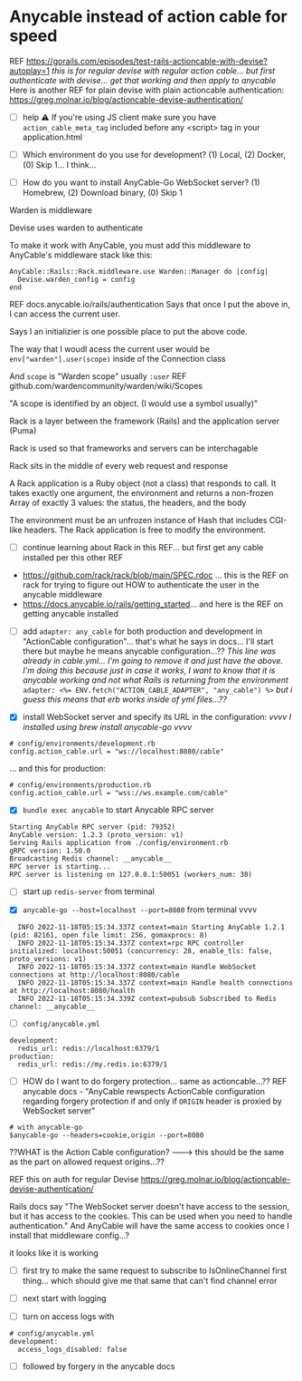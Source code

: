 # Anycable instead of action cable for speed

REF https://gorails.com/episodes/test-rails-actioncable-with-devise?autoplay=1
*this is for regular devise with regular action cable... but first authenticate with devise... get that working and then apply to anycable*
Here is another REF for plain devise with plain actioncable authentication:
https://greg.molnar.io/blog/actioncable-devise-authentication/

* [ ] help  ⚠️  If you're using JS client make sure you have `action_cable_meta_tag` included before any \<script\> tag in your application.html

* [ ] Which environment do you use for development? (1) Local, (2) Docker, (0) Skip 1... I think...

* [ ] How do you want to install AnyCable-Go WebSocket server? (1) Homebrew, (2) Download binary, (0) Skip 1

Warden is middleware

Devise uses warden to authenticate

To make it work with AnyCable, you must add this middleware to AnyCable's middleware stack like this:

```
AnyCable::Rails::Rack.middleware.use Warden::Manager do |config|
  Devise.warden_config = config
end
```

REF docs.anycable.io/rails/authentication
Says that once I put the above in, I can access the current user.

Says I an initializier is one possible place to put the above code.

The way that I woudl acess the current user would be  `env["warden"].user(scope)` inside of the Connection class

And `scope` is "Warden scope" usually `:user`
REF github.com/wardencommunity/warden/wiki/Scopes

"A scope is identified by an object. (I would use a symbol usually)"

Rack is a layer between the framework (Rails) and the application server (Puma)

Rack is used so that frameworks and servers can be interchagable

Rack sits in the middle of every web request and response

A Rack application is a Ruby object (not a class) that responds to call.  It takes exactly one argument, the environment and returns a non-frozen Array of exactly 3 values: the status, the headers, and the body

The environment must be an unfrozen instance of Hash that includes CGI-like headers.  The Rack application is free to modify the environment.
* [ ] continue learning about Rack in this REF... but first get any cable installed per this other REF
* https://github.com/rack/rack/blob/main/SPEC.rdoc ... this is the REF on rack for trying to figure out HOW to authenticate the user in the anycable middleware
* https://docs.anycable.io/rails/getting_started... and here is the REF on getting anycable installed
* [ ] add `adapter: any_cable` for both production and development in "ActionCable configuration"... that's what he says in docs... I'll start there but maybe he means anycable configuration...??
*This line was already in cable.yml... I'm going to remove it and just have the above. I'm doing this because just in case it works, I want to know that it is anycable working and not what Rails is returning from the environment*
`adapter: <%= ENV.fetch("ACTION_CABLE_ADAPTER", "any_cable") %>`
*but i guess this means that erb works inside of yml files...??*

* [x] install WebSocket server and specify its URL in the configuration:
*vvvv I installed using brew install anycable-go vvvv*
```
# config/environments/development.rb
config.action_cable.url = "ws://localhost:8080/cable"
```

... and this for production:

```
# config/environments/production.rb
config.action_cable.url = "wss://ws.example.com/cable"
```

* [x] `bundle exec anycable` to start Anycable RPC server
```
Starting AnyCable RPC server (pid: 79352)
AnyCable version: 1.2.3 (proto_version: v1)
Serving Rails application from ./config/environment.rb
gRPC version: 1.50.0
Broadcasting Redis channel: __anycable__
RPC server is starting...
RPC server is listening on 127.0.0.1:50051 (workers_num: 30)
```
* [ ] start up `redis-server` from terminal

* [x] `anycable-go --host=localhost --port=8080` from terminal
vvvv
```
  INFO 2022-11-18T05:15:34.337Z context=main Starting AnyCable 1.2.1 (pid: 82161, open file limit: 256, gomaxprocs: 8)
  INFO 2022-11-18T05:15:34.337Z context=rpc RPC controller initialized: localhost:50051 (concurrency: 28, enable_tls: false, proto_versions: v1)
  INFO 2022-11-18T05:15:34.337Z context=main Handle WebSocket connections at http://localhost:8080/cable
  INFO 2022-11-18T05:15:34.337Z context=main Handle health connections at http://localhost:8080/health
  INFO 2022-11-18T05:15:34.339Z context=pubsub Subscribed to Redis channel: __anycable__
```

* [ ] `config/anycable.yml`
```
development:
  redis_url: redis://localhost:6379/1
production:
  redis_url: redis://my.redis.io:6379/1
```

* [ ] HOW do I want to do forgery protection... same as actioncable...??
REF anycable docs - "AnyCable rewspects ActionCable configuration regarding forgery protection if and only if `ORIGIN` header is proxied by WebSocket server"
```
# with anycable-go
$anycable-go --headers=cookie,origin --port=8080
```

??WHAT is the Action Cable configuration?
---> this should be the same as the part on allowed request origins...??


REF this on auth for regular Devise
https://greg.molnar.io/blog/actioncable-devise-authentication/

Rails docs say "The WebSocket server doesn't have access to the session, but it has access to the cookies. This can be used when you need to handle authentication."
And AnyCable will have the same access to cookies once I install that middleware config...?

it looks like it is working

* [ ] first try to make the same request to subscribe to IsOnlineChannel first thing... which should give me that same that can't find channel error

* [ ] next start with logging

* [ ] turn on access logs with
```
# config/anycable.yml
development:
  access_logs_disabled: false
```

* [ ] followed by forgery in the anycable docs

